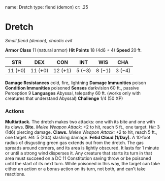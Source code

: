 name: Dretch
type: fiend (demon)
cr: .25

# Dretch
_Small fiend (demon), chaotic evil_

**Armor Class** 11 (natural armor)
**Hit Points** 18 (4d6 + 4)
**Speed** 20 ft.

| STR      | DEX     | CON      | INT     | WIS     | CHA     |
|----------|---------|----------|---------|---------|---------|
| 11 (+0) | 11 (+0) | 12 (+1) | 5 (−3) | 8 (−1) | 3 (−4) |

**Damage Resistances** cold, fire, lightning
**Damage Immunities** poison
**Condition Immunities** poisoned
**Senses** darkvision 60 ft., passive Perception 9
**Languages** Abyssal, telepathy 60 ft. (works only with creatures that understand Abyssal)
**Challenge** 1/4 (50 XP)

### Actions
**Multiattack.** The dretch makes two attacks: one with its bite and one with its claws.
**Bite.** _Melee Weapon Attack:_ +2 to hit, reach 5 ft., one target. _Hit:_ 3 (1d6) piercing damage.
**Claws.** _Melee Weapon Attack:_ +2 to hit, reach 5 ft., one target. _Hit:_ 5 (2d4) slashing damage.
**Fetid Cloud (1/Day).** A 10­‐foot radius of disgusting green gas extends out from the dretch. The gas spreads around corners, and its area is lightly obscured. It lasts for 1 minute or until a strong wind disperses it. Any creature that starts its turn in that area must succeed on a DC 11 Constitution saving throw or be poisoned until the start of its next turn. While poisoned in this way, the target can take either an action or a bonus action on its turn, not both, and can't take reactions.
